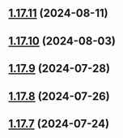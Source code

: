 ## [1.17.11](https://github.com/hattaalfaritzy/hzy-ui/compare/v1.17.10...v1.17.11) (2024-08-11)



## [1.17.10](https://github.com/hattaalfaritzy/hzy-ui/compare/v1.17.9...v1.17.10) (2024-08-03)



## [1.17.9](https://github.com/hattaalfaritzy/hzy-ui/compare/v1.17.8...v1.17.9) (2024-07-28)



## [1.17.8](https://github.com/hattaalfaritzy/hzy-ui/compare/v1.17.7...v1.17.8) (2024-07-26)



## [1.17.7](https://github.com/hattaalfaritzy/hzy-ui/compare/v1.17.6...v1.17.7) (2024-07-24)



